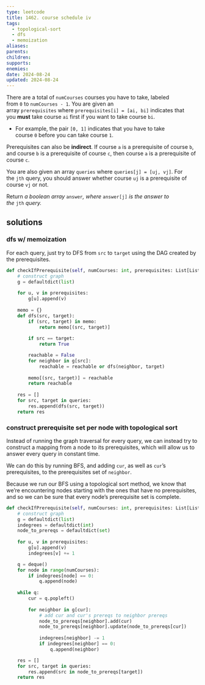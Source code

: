 ```yaml
---
type: leetcode
title: 1462. course schedule iv
tags:
  - topological-sort
  - dfs
  - memoization
aliases: 
parents: 
children: 
supports: 
enemies: 
date: 2024-08-24
updated: 2024-08-24
---
```


There are a total of `numCourses` courses you have to take, labeled from `0` to `numCourses - 1`. You are given an array `prerequisites` where `prerequisites[i] = [ai, bi]` indicates that you **must** take course `ai` first if you want to take course `bi`.

- For example, the pair `[0, 1]` indicates that you have to take course `0` before you can take course `1`.

Prerequisites can also be **indirect**. If course `a` is a prerequisite of course `b`, and course `b` is a prerequisite of course `c`, then course `a` is a prerequisite of course `c`.

You are also given an array `queries` where `queries[j] = [uj, vj]`. For the `jth` query, you should answer whether course `uj` is a prerequisite of course `vj` or not.

Return _a boolean array_ `answer`_, where_ `answer[j]` _is the answer to the_ `jth` _query._

## solutions

### dfs w/ memoization

For each query, just try to DFS from `src` to `target` using the DAG created by the prerequisites.

```python
def checkIfPrerequisite(self, numCourses: int, prerequisites: List[List[int]], queries: List[List[int]]) -> List[bool]:
	# construct graph
	g = defaultdict(list)
	  
	for u, v in prerequisites:
		g[u].append(v)
	  
	memo = {}
	def dfs(src, target):
		if (src, target) in memo:
			return memo[(src, target)]
	  
		if src == target:
			return True

		reachable = False
		for neighbor in g[src]:
			reachable = reachable or dfs(neighbor, target)
	  
		memo[(src, target)] = reachable
		return reachable
	  
	res = []
	for src, target in queries:
		res.append(dfs(src, target))
	return res
```

### construct prerequisite set per node with topological sort

Instead of running the graph traversal for every query, we can instead try to construct a mapping from a node to its prerequisites, which will allow us to answer every query in constant time.

We can do this by running BFS, and adding `cur`, as well as `cur`’s prerequisites, to the prerequisites set of `neighbor`.

Because we run our BFS using a topological sort method, we know that we’re encountering nodes starting with the ones that have no prerequisites, and so we can be sure that every node’s prerequisite set is complete.

```python
def checkIfPrerequisite(self, numCourses: int, prerequisites: List[List[int]], queries: List[List[int]]) -> List[bool]:
	# construct graph
	g = defaultdict(list)
	indegrees = defaultdict(int)
	node_to_prereqs = defaultdict(set)
	  
	for u, v in prerequisites:
		g[u].append(v)
		indegrees[v] += 1

	q = deque()
	for node in range(numCourses):
		if indegrees[node] == 0:
			q.append(node)
	  
	while q:
		cur = q.popleft()
	  
		for neighbor in g[cur]:
			# add cur and cur's prereqs to neighbor prereqs
			node_to_prereqs[neighbor].add(cur)
			node_to_prereqs[neighbor].update(node_to_prereqs[cur])
	  
			indegrees[neighbor] -= 1
			if indegrees[neighbor] == 0:
				q.append(neighbor)

	res = []
	for src, target in queries:
		res.append(src in node_to_prereqs[target])
	return res
```
